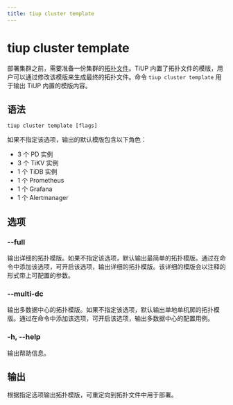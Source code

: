 ```yaml
---
title: tiup cluster template
---
```


# tiup cluster template

部署集群之前，需要准备一份集群的[拓扑文件](/tiup/tiup-cluster-topology-reference.md)。TiUP 内置了拓扑文件的模版，用户可以通过修改该模版来生成最终的拓扑文件。命令 `tiup cluster template` 用于输出 TiUP 内置的模版内容。

## 语法

```shell
tiup cluster template [flags]
```

如果不指定该选项，输出的默认模版包含以下角色：

- 3 个 PD 实例
- 3 个 TiKV 实例
- 1 个 TiDB 实例
- 1 个 Prometheus
- 1 个 Grafana
- 1 个 Alertmanager

## 选项

### --full

输出详细的拓扑模版。如果不指定该选项，默认输出最简单的拓扑模版。通过在命令中添加该选项，可开启该选项，输出详细的拓扑模版。该详细的模版会以注释的形式带上可配置的参数。

### --multi-dc

输出多数据中心的拓扑模版。如果不指定该选项，默认输出单地单机房的拓扑模版。通过在命令中添加该选项，可开启该选项，输出多数据中心的配置用例。

### -h, --help

输出帮助信息。

## 输出

根据指定选项输出拓扑模版，可重定向到拓扑文件中用于部署。
